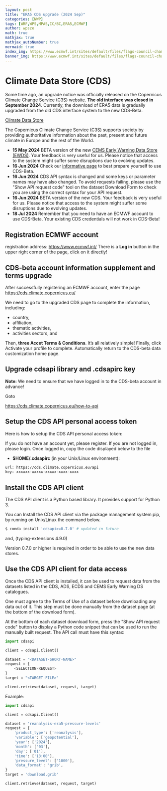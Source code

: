```yaml
---
layout: post
title: "ERA5 CDS upgrade (2024 Sep)"
categories: [NWP]
tags: [WRF,WPS,MPAS,IC/BC,ERA5,ECMWF]
author: wpsze
math: true
mathjax: true
mathjax_autoNumber: true
mermaid: true
index_img: https://www.ecmwf.int/sites/default/files/flags-council-chamber-650px.jpg
banner_img: https://www.ecmwf.int/sites/default/files/flags-council-chamber-650px.jpg
---
```


# Climate Data Store (CDS)

Some time ago, an upgrade notice was officially released on the Copernicus Climate Change Service (C3S) website. **The old interface was closed in September 2024**. Currently, the download of ERA5 data is gradually upgraded from the old CDS interface system to the new CDS-Beta.

[Climate Data Store](https://cds.climate.copernicus.eu/)

The Copernicus Climate Change Service (C3S) supports society by providing authoritative information about the past, present and future climate in Europe and the rest of the World.

- **15 May 2024** BETA version of the new [CEMS Early Warning Data Store (EWDS)](https://ewds.climate.copernicus.eu/). Your feedback is very useful for us. Please notice that access to the system might suffer some disruptions due to evolving updates.
- **16 Jun 2024** Check our [informative page](https://confluence.ecmwf.int/x/uINmFw) to best prepare yourself to use CDS-Beta.
- **16 Jun 2024** CDS API syntax is changed and some keys or parameter names may have also changed. To avoid requests failing, please use the "Show API request code" tool on the dataset Download Form to check you are using the correct syntax for your API request.
- **16 Jun 2024** BETA version of the new CDS. Your feedback is very useful for us. Please notice that access to the system might suffer some disruptions due to evolving updates.
- **18 Jul 2024** Remember that you need to have an ECMWF account to use CDS-Beta. Your existing CDS credentials will not work in CDS-Beta!

## Registration ECMWF account 

registration address: <https://www.ecmwf.int/> There is a **Log in** button in the upper right corner of the page, click on it directly!

## CDS-beta account information supplement and terms upgrade

After successfully registering an ECMWF account, enter the page <https://cds.climate.copernicus.eu/>

We need to go to the upgraded CDS page to complete the information, including: 
- country, 
- affiliation, 
- thematic activities, 
- activities sectors, and 

Then, **three Accet Terms & Conditions**. It’s all relatively simple! Finally, click Activate your profile to complete. Automatically return to the CDS-beta data customization home page.

## Upgrade cdsapi library and .cdsapirc key

**Note:** We need to ensure that we have logged in to the CDS-beta account in advance!

Goto

<https://cds.climate.copernicus.eu/how-to-api>

## Setup the CDS API personal access token
Here is how to setup the CDS API personal access token:

If you do not have an account yet, please register.
If you are not logged in, please login.
Once logged in, copy the code displayed below to the file 
- **$HOME/.cdsapirc** (in your Unix/Linux environment):

```sh
url: https://cds.climate.copernicus.eu/api
key: xxxxxx-xxxxx-xxxxx-xxxx-xxxx
```

## Install the CDS API client

The CDS API client is a Python based library. It provides support for Python 3.

You can Install the CDS API client via the package management system pip, by running on Unix/Linux the command below.

```sh
$ conda install 'cdsapi>=0.7.0' # updated in future
```
and, (typing-extensions     4.9.0)

Version 0.7.0 or higher is required in order to be able to use the new data stores.

## Use the CDS API client for data access
Once the CDS API client is installed, it can be used to request data from the datasets listed in the CDS, ADS, ECDS and CEMS Early Warning DS catalogues.

One must agree to the Terms of Use of a dataset before downloading any data out of it. This step must be done manually from the dataset page (at the bottom of the download form).

At the bottom of each dataset download form, press the "Show API request code" button to display a Python code snippet that can be used to run the manually built request. The API call must have this syntax:

```python  
import cdsapi

client = cdsapi.Client()

dataset = "<DATASET-SHORT-NAME>"
request = {
    <SELECTION-REQUEST>
}
target = "<TARGET-FILE>"

client.retrieve(dataset, request, target)
```

Example:

```python        
import cdsapi

client = cdsapi.Client()

dataset = 'reanalysis-era5-pressure-levels'
request = {
    'product_type': ['reanalysis'],
    'variable': ['geopotential'],
    'year': ['2024'],
    'month': ['03'],
    'day': ['01'],
    'time': ['13:00'],
    'pressure_level': ['1000'],
    'data_format': 'grib',
}
target = 'download.grib'

client.retrieve(dataset, request, target)
```